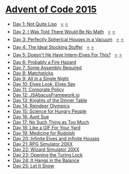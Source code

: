 # [Advent of Code 2015](https://adventofcode.com/2015)

- [Day 1: Not Quite Lisp](https://adventofcode.com/2015/day/1) &nbsp; [⭐](day01/part1.py) [⭐](day01/part2.py)
- [Day 2: I Was Told There Would Be No Math](https://adventofcode.com/2015/day/2) &nbsp; [⭐](day02/part1.py) [⭐](day02/part2.py)
- [Day 3: Perfectly Spherical Houses in a Vacuum](https://adventofcode.com/2015/day/3) &nbsp; [⭐](day03/part1.py) [⭐](day03/part2.py)
- [Day 4: The Ideal Stocking Stuffer](https://adventofcode.com/2015/day/4) &nbsp; [⭐](day04/part1.py) [⭐](day04/part2.py)
- [Day 5: Doesn't He Have Intern-Elves For This?](https://adventofcode.com/2015/day/5) &nbsp; [⭐](day05/part1.py) [⭐](day05/part2.py)
- [Day 6: Probably a Fire Hazard](https://adventofcode.com/day/6)
- [Day 7: Some Assembly Required](https://adventofcode.com/day/7)
- [Day 8: Matchsticks](https://adventofcode.com/day/8)
- [Day 9: All in a Single Night](https://adventofcode.com/day/9)
- [Day 10: Elves Look, Elves Say](https://adventofcode.com/day/10)
- [Day 11: Corporate Policy](https://adventofcode.com/day/11)
- [Day 12: JSAbacusFramework.io](https://adventofcode.com/day/12)
- [Day 13: Knights of the Dinner Table](https://adventofcode.com/day/13)
- [Day 14: Reindeer Olympics](https://adventofcode.com/day/14)
- [Day 15: Science for Hungry People](https://adventofcode.com/day/15)
- [Day 16: Aunt Sue](https://adventofcode.com/day/16)
- [Day 17: No Such Thing as Too Much](https://adventofcode.com/day/17)
- [Day 18: Like a GIF For Your Yard](https://adventofcode.com/day/18)
- [Day 19: Medicine for Rudolph](https://adventofcode.com/day/19)
- [Day 20: Infinite Elves and Infinite Houses](https://adventofcode.com/day/20)
- [Day 21: RPG Simulator 20XX](https://adventofcode.com/day/21)
- [Day 22: Wizard Simulator 20XX](https://adventofcode.com/day/22)
- [Day 23: Opening the Turing Lock](https://adventofcode.com/day/23)
- [Day 24: It Hangs in the Balance](https://adventofcode.com/day/24)
- [Day 25: Let It Snow](https://adventofcode.com/day/25)
